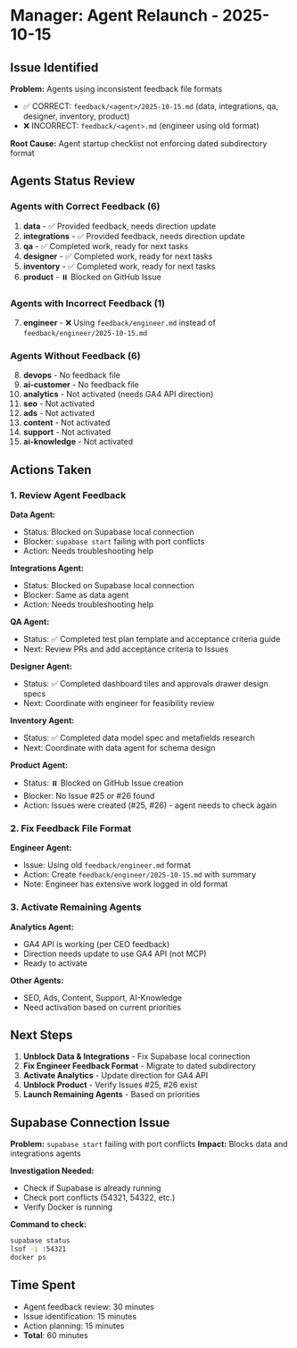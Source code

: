 # Manager: Agent Relaunch - 2025-10-15

## Issue Identified

**Problem:** Agents using inconsistent feedback file formats
- ✅ CORRECT: `feedback/<agent>/2025-10-15.md` (data, integrations, qa, designer, inventory, product)
- ❌ INCORRECT: `feedback/<agent>.md` (engineer using old format)

**Root Cause:** Agent startup checklist not enforcing dated subdirectory format

## Agents Status Review

### Agents with Correct Feedback (6)
1. **data** - ✅ Provided feedback, needs direction update
2. **integrations** - ✅ Provided feedback, needs direction update  
3. **qa** - ✅ Completed work, ready for next tasks
4. **designer** - ✅ Completed work, ready for next tasks
5. **inventory** - ✅ Completed work, ready for next tasks
6. **product** - ⏸️ Blocked on GitHub Issue

### Agents with Incorrect Feedback (1)
7. **engineer** - ❌ Using `feedback/engineer.md` instead of `feedback/engineer/2025-10-15.md`

### Agents Without Feedback (6)
8. **devops** - No feedback file
9. **ai-customer** - No feedback file
10. **analytics** - Not activated (needs GA4 API direction)
11. **seo** - Not activated
12. **ads** - Not activated
13. **content** - Not activated
14. **support** - Not activated
15. **ai-knowledge** - Not activated

## Actions Taken

### 1. Review Agent Feedback

**Data Agent:**
- Status: Blocked on Supabase local connection
- Blocker: `supabase start` failing with port conflicts
- Action: Needs troubleshooting help

**Integrations Agent:**
- Status: Blocked on Supabase local connection
- Blocker: Same as data agent
- Action: Needs troubleshooting help

**QA Agent:**
- Status: ✅ Completed test plan template and acceptance criteria guide
- Next: Review PRs and add acceptance criteria to Issues

**Designer Agent:**
- Status: ✅ Completed dashboard tiles and approvals drawer design specs
- Next: Coordinate with engineer for feasibility review

**Inventory Agent:**
- Status: ✅ Completed data model spec and metafields research
- Next: Coordinate with data agent for schema design

**Product Agent:**
- Status: ⏸️ Blocked on GitHub Issue creation
- Blocker: No Issue #25 or #26 found
- Action: Issues were created (#25, #26) - agent needs to check again

### 2. Fix Feedback File Format

**Engineer Agent:**
- Issue: Using old `feedback/engineer.md` format
- Action: Create `feedback/engineer/2025-10-15.md` with summary
- Note: Engineer has extensive work logged in old format

### 3. Activate Remaining Agents

**Analytics Agent:**
- GA4 API is working (per CEO feedback)
- Direction needs update to use GA4 API (not MCP)
- Ready to activate

**Other Agents:**
- SEO, Ads, Content, Support, AI-Knowledge
- Need activation based on current priorities

## Next Steps

1. **Unblock Data & Integrations** - Fix Supabase local connection
2. **Fix Engineer Feedback Format** - Migrate to dated subdirectory
3. **Activate Analytics** - Update direction for GA4 API
4. **Unblock Product** - Verify Issues #25, #26 exist
5. **Launch Remaining Agents** - Based on priorities

## Supabase Connection Issue

**Problem:** `supabase start` failing with port conflicts
**Impact:** Blocks data and integrations agents

**Investigation Needed:**
- Check if Supabase is already running
- Check port conflicts (54321, 54322, etc.)
- Verify Docker is running

**Command to check:**
```bash
supabase status
lsof -i :54321
docker ps
```

## Time Spent
- Agent feedback review: 30 minutes
- Issue identification: 15 minutes
- Action planning: 15 minutes
- **Total**: 60 minutes

